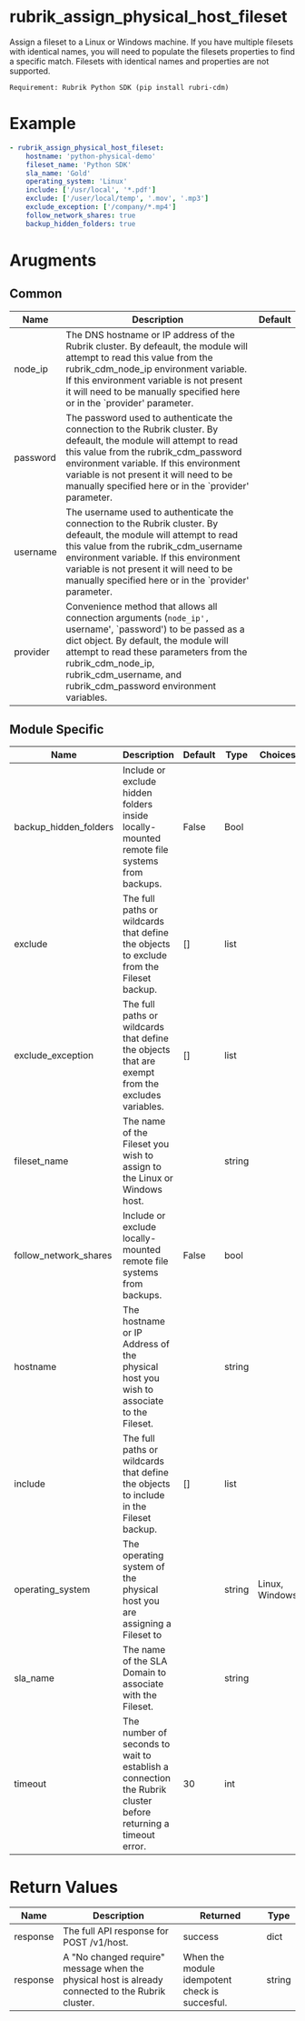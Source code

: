 # rubrik_assign_physical_host_fileset   

Assign a fileset to a Linux or Windows machine. If you have multiple filesets with identical names, you will need to populate the filesets properties to find a specific match. Filesets with identical names and properties are not supported.

`Requirement: Rubrik Python SDK (pip install rubri-cdm)`

# Example

```yaml
- rubrik_assign_physical_host_fileset:
    hostname: 'python-physical-demo'
    fileset_name: 'Python SDK'
    sla_name: 'Gold'
    operating_system: 'Linux'
    include: ['/usr/local', '*.pdf']
    exclude: ['/user/local/temp', '.mov', '.mp3']
    exclude_exception: ['/company/*.mp4']
    follow_network_shares: true
    backup_hidden_folders: true
```

# Arugments

## Common

| Name     | Description                                                                                                                                                                                                                                                                                               | Default |
|----------|-----------------------------------------------------------------------------------------------------------------------------------------------------------------------------------------------------------------------------------------------------------------------------------------------------------|---------|
| node_ip  | The DNS hostname or IP address of the Rubrik cluster. By defeault, the module will attempt to read this value from the rubrik_cdm_node_ip environment variable. If this environment variable is not present it will need to be manually specified here or in the `provider' parameter.                    |         |
| password | The password used to authenticate the connection to the Rubrik cluster. By defeault, the module will attempt to read this value from the rubrik_cdm_password environment variable. If this environment variable is not present it will need to be manually specified here or in the `provider' parameter. |         |
| username | The username used to authenticate the connection to the Rubrik cluster. By defeault, the module will attempt to read this value from the rubrik_cdm_username environment variable. If this environment variable is not present it will need to be manually specified here or in the `provider' parameter. |         |
| provider | Convenience method that allows all connection arguments (`node_ip', `username', `password') to be passed as a dict object. By default, the module will attempt to read these parameters from the rubrik_cdm_node_ip, rubrik_cdm_username, and rubrik_cdm_password environment variables.                  |         |


## Module Specific

| Name                  | Description                                                                                                  | Default | Type   | Choices        | Mandatory | Aliases    |
|-----------------------|--------------------------------------------------------------------------------------------------------------|---------|--------|----------------|-----------|------------|
| backup_hidden_folders | Include or exclude hidden folders inside locally-mounted remote file systems from backups.                   | False   | Bool   |                |           |            |
| exclude               | The full paths or wildcards that define the objects to exclude from the Fileset backup.                      | []      | list   |                |           |            |
| exclude_exception     | The full paths or wildcards that define the objects that are exempt from the excludes variables.             | []      | list   |                |           |            |
| fileset_name          | The name of the Fileset you wish to assign to the Linux or Windows host.                                     |         | string |                | true      |            |
| follow_network_shares | Include or exclude locally-mounted remote file systems from backups.                                         | False   | bool   |                |           |            |
| hostname              | The hostname or IP Address of the physical host you wish to associate to the Fileset.                        |         | string |                | true      | ip_address |
| include               | The full paths or wildcards that define the objects to include in the Fileset backup.                        | []      | list   |                |           |            |
| operating_system      | The operating system of the physical host you are assigning a Fileset to                                     |         | string | Linux, Windows |           |            |
| sla_name              | The name of the SLA Domain to associate with the Fileset.                                                    |         | string |                |           | sla        |
| timeout               | The number of seconds to wait to establish a connection the Rubrik cluster before returning a timeout error. | 30      | int    |                |           |            |






# Return Values

| Name     | Description                                                                                       | Returned                                       | Type   |
|----------|---------------------------------------------------------------------------------------------------|------------------------------------------------|--------|
| response | The full API response for POST /v1/host.                                                          | success                                        | dict   |
| response | A "No changed require" message when the physical host is already connected to the Rubrik cluster. | When the module idempotent check is succesful. | string |
